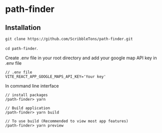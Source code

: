# path-finder

## Installation

```
git clone https://github.com/ScribbleTons/path-finder.git
```

`cd path-finder`.

Create .env file in your root directory and add your google map API key in .env file

```
// .env file
VITE_REACT_APP_GOOGLE_MAPS_API_KEY='Your key'
```

In command line interface

```
// install packages
/path-finder> yarn

// Build application
/path-finder> yarn build

// To use build (Recommended to view most app features)
/path-finder> yarn preview

```
